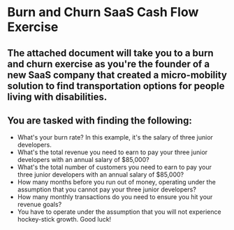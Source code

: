 # Burn and Churn SaaS Cash Flow Exercise

## The attached document will take you to a burn and churn exercise as you're the founder of a new SaaS company that created a micro-mobility solution to find transportation options for people living with disabilities.

## You are tasked with finding the following:
- What's your burn rate? In this example, it's the salary of three junior developers.
- What's the total revenue you need to earn to pay your three junior developers with an annual salary of $85,000?
- What's the total number of customers you need to earn to pay your three junior developers with an annual salary of $85,000?
- How many months before you run out of money, operating under the assumption that you cannot pay your three junior developers?
- How many monthly transactions do you need to ensure you hit your revenue goals?
- You have to operate under the assumption that you will not experience hockey-stick growth. Good luck!
